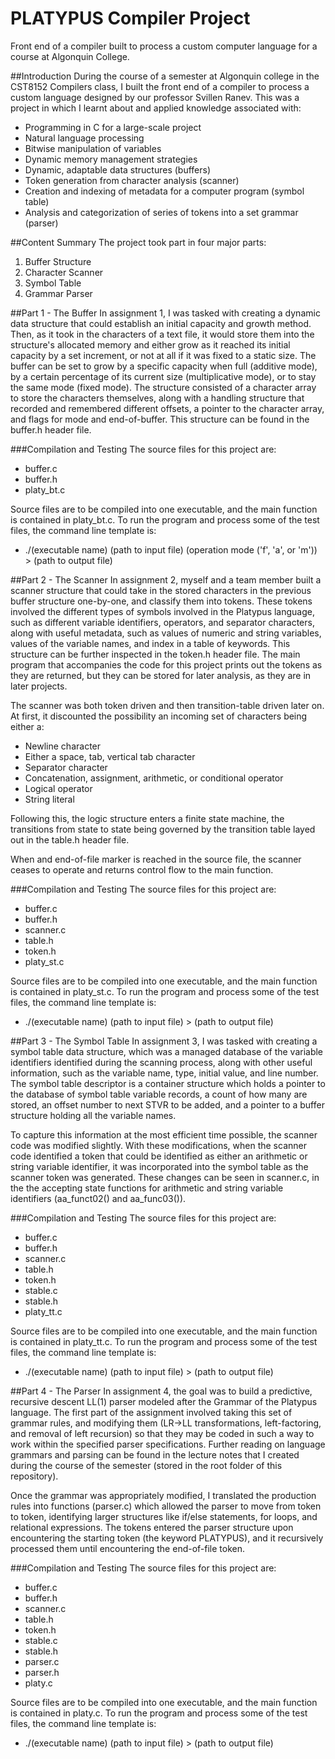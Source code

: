 # PLATYPUS Compiler Project
Front end of a compiler built to process a custom computer language for a course at Algonquin College.

##Introduction
During the course of a semester at Algonquin college in the CST8152 Compilers class, I built the front end of a compiler to process a custom language designed by our professor Svillen Ranev. This was a project in which I learnt about and applied knowledge associated with:
  - Programming in C for a large-scale project
  - Natural language processing
  - Bitwise manipulation of variables
  - Dynamic memory management strategies
  - Dynamic, adaptable data structures (buffers)
  - Token generation from character analysis (scanner)
  - Creation and indexing of metadata for a computer program (symbol table)
  - Analysis and categorization of series of tokens into a set grammar (parser)
  
##Content Summary
The project took part in four major parts:
  1. Buffer Structure
  2. Character Scanner
  3. Symbol Table
  4. Grammar Parser

##Part 1 - The Buffer
In assignment 1, I was tasked with creating a dynamic data structure that could establish an initial capacity and growth method. Then, as it took in the characters of a text file, it would store them into the structure's allocated memory and either grow as it reached its initial capacity by a set increment, or not at all if it was fixed to a static size. The buffer can be set to grow by a specific capacity when full (additive mode), by a certain percentage of its current size (multiplicative mode), or to stay the same mode (fixed mode). The structure consisted of a character array to store the characters themselves, along with a handling structure that recorded and remembered different offsets, a pointer to the character array, and flags for mode and end-of-buffer. This structure can be found in the buffer.h header file.

###Compilation and Testing
The source files for this project are:
  - buffer.c
  - buffer.h
  - platy_bt.c
 
Source files are to be compiled into one executable, and the main function is contained in platy_bt.c. To run the program and process some of the test files, the command line template is:

  - ./(executable name) (path to input file) (operation mode ('f', 'a', or 'm')) > (path to output file)

##Part 2 - The Scanner
In assignment 2, myself and a team member built a scanner structure that could take in the stored characters in the previous buffer structure one-by-one, and classify them into tokens. These tokens involved the different types of symbols involved in the Platypus language, such as different variable identifiers, operators, and separator characters, along with useful metadata, such as values of numeric and string variables, values of the variable names, and index in a table of keywords. This structure can be further inspected in the token.h header file. The main program that accompanies the code for this project prints out the tokens as they are returned, but they can be stored for later analysis, as they are in later projects.

The scanner was both token driven and then transition-table driven later on. At first, it discounted the possibility an incoming set of characters being either a:
  - Newline character
  - Either a space, tab, vertical tab character
  - Separator character
  - Concatenation, assignment, arithmetic, or conditional operator
  - Logical operator
  - String literal
  
Following this, the logic structure enters a finite state machine, the transitions from state to state being governed by the transition table layed out in the table.h header file.

When and end-of-file marker is reached in the source file, the scanner ceases to operate and returns control flow to the main function.

###Compilation and Testing
The source files for this project are:
  - buffer.c
  - buffer.h
  - scanner.c
  - table.h
  - token.h
  - platy_st.c
  
Source files are to be compiled into one executable, and the main function is contained in platy_st.c. To run the program and process some of the test files, the command line template is:

  - ./(executable name) (path to input file) > (path to output file)

##Part 3 - The Symbol Table
In assignment 3, I was tasked with creating a symbol table data structure, which was a managed database of the variable identifiers identified during the scanning process, along with other useful information, such as the variable name, type, initial value, and line number. The symbol table descriptor is a container structure which holds a pointer to the database of symbol table variable records, a count of how many are stored, an offset number to next STVR to be added, and a pointer to a buffer structure holding all the variable names.

To capture this information at the most efficient time possible, the scanner code was modified slightly. With these modifications, when the scanner code identified a token that could be identified as either an arithmetic or string variable identifier, it was incorporated into the symbol table as the scanner token was generated. These changes can be seen in scanner.c, in the the accepting state functions for arithmetic and string variable identifiers (aa_funct02() and aa_func03()).

###Compilation and Testing
The source files for this project are:
  - buffer.c
  - buffer.h
  - scanner.c
  - table.h
  - token.h
  - stable.c
  - stable.h
  - platy_tt.c
  
Source files are to be compiled into one executable, and the main function is contained in platy_tt.c. To run the program and process some of the test files, the command line template is:

  - ./(executable name) (path to input file) > (path to output file)

##Part 4 - The Parser
In assignment 4, the goal was to build a predictive, recursive descent LL(1) parser modeled after the Grammar of the Platypus language. The first part of the assignment involved taking this set of grammar rules, and modifying them (LR->LL transformations, left-factoring, and removal of left recursion) so that they may be coded in such a way to work within the specified parser specifications. Further reading on language grammars and parsing can be found in the lecture notes that I created during the course of the semester (stored in the root folder of this repository).

Once the grammar was appropriately modified, I translated the production rules into functions (parser.c) which allowed the parser to move from token to token, identifying larger structures like if/else statements, for loops, and relational expressions. The tokens entered the parser structure upon encountering the starting token (the keyword PLATYPUS), and it recursively processed them until encountering the end-of-file token.

###Compilation and Testing
The source files for this project are:
  - buffer.c
  - buffer.h
  - scanner.c
  - table.h
  - token.h
  - stable.c
  - stable.h
  - parser.c
  - parser.h
  - platy.c
  
Source files are to be compiled into one executable, and the main function is contained in platy.c. To run the program and process some of the test files, the command line template is:

  - ./(executable name) (path to input file) > (path to output file)

